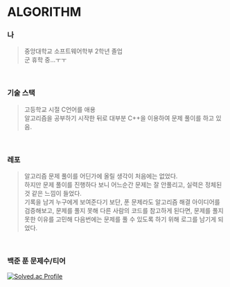 ALGORITHM
=========
### 나
> 중앙대학교 소프트웨어학부 2학년 졸업<br/>
> 군 휴학 중...ㅜㅜ<br/>
<br/>

### 기술 스택
> 고등학교 시절 C언어를 애용<br/>
> 알고리즘을 공부하기 시작한 뒤로 대부분 C++을 이용하여 문제 풀이를 하고 있음.<br/>
<br/>

### 레포
> 알고리즘 문제 풀이를 어딘가에 올릴 생각이 처음에는 없었다.<br/>
> 하지만 문제 풀이를 진행하다 보니 어느순간 문제는 잘 안풀리고, 실력은 정체된 것 같은 느낌이 들었다.<br/>
> 기록을 남겨 누구에게 보여준다기 보단, 푼 문제라도 알고리즘 해결 아이디어를 검증해보고, 문제를 풀지 못해 다른 사람의 코드를 참고하게 된다면, 문제를 풀지 못한 이유를 고민해 다음번에는 문제를 풀 수 있도록 하기 위해 로그를 남기게 되었다.<br/>
<br/>

### 백준 푼 문제수/티어
[![Solved.ac Profile](http://mazassumnida.wtf/api/v2/generate_badge?boj=jaehoon0429)](https://solved.ac/jaehoon0429/)